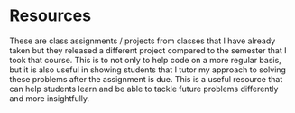 # Resources
These are class assignments / projects from classes that I have already taken but they released a different project 
compared to the semester that I took that course. This is to not only to help code on a more regular basis, but it is
also useful in showing students that I tutor my approach to solving these problems after the assignment is due. This
is a useful resource that can help students learn and be able to tackle future problems differently and more insightfully.

